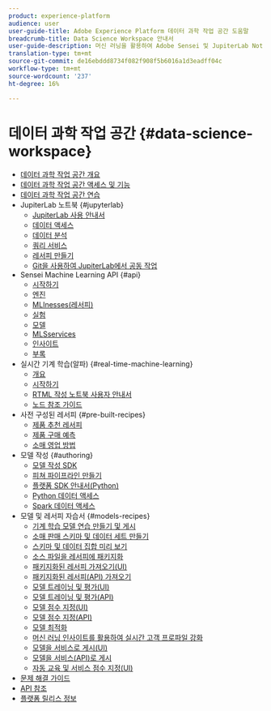 ```yaml
---
product: experience-platform
audience: user
user-guide-title: Adobe Experience Platform 데이터 과학 작업 공간 도움말
breadcrumb-title: Data Science Workspace 안내서
user-guide-description: 머신 러닝을 활용하여 Adobe Sensei 및 JupiterLab Notebook에서 모델과 레시피를 개발, 트레이닝 및 평가할 수 있습니다.
translation-type: tm+mt
source-git-commit: de16ebddd8734f082f908f5b6016a1d3eadff04c
workflow-type: tm+mt
source-wordcount: '237'
ht-degree: 16%

---
```



# 데이터 과학 작업 공간 {#data-science-workspace}

* [데이터 과학 작업 공간 개요](home.md)
* [데이터 과학 작업 공간 액세스 및 기능](access-features-dsw.md)
* [데이터 과학 작업 공간 연습](walkthrough.md)
* JupiterLab 노트북 {#jupyterlab}
   * [JupiterLab 사용 안내서](jupyterlab/overview.md)
   * [데이터 액세스](jupyterlab/access-notebook-data.md)
   * [데이터 분석](jupyterlab/analyze-your-data.md)
   * [쿼리 서비스](jupyterlab/query-service.md)
   * [레서피 만들기](jupyterlab/create-a-recipe.md)
   * [Git을 사용하여 JupiterLab에서 공동 작업](jupyterlab/using-git-for-collaboration.md)
* Sensei Machine Learning API {#api}
   * [시작하기](api/getting-started.md)
   * [엔진](api/engines.md)
   * [MLInesses(레서피)](api/mlinstances.md)
   * [실험](api/experiments.md)
   * [모델](api/models.md)
   * [MLSservices](api/mlservices.md)
   * [인사이트](api/insights.md)
   * [부록](api/appendix.md)
* 실시간 기계 학습(알파) {#real-time-machine-learning}
   * [개요](real-time-machine-learning/home.md)
   * [시작하기](real-time-machine-learning/getting-started.md)
   * [RTML 작성 노트북 사용자 안내서](real-time-machine-learning/rtml-authoring-notebook.md)
   * [노드 참조 가이드](real-time-machine-learning/node-reference.md)
* 사전 구성된 레서피 {#pre-built-recipes}
   * [제품 추천 레서피](pre-built-recipes/product-recommendations.md)
   * [제품 구매 예측](pre-built-recipes/product-purchase-prediction.md)
   * [소매 영업 방법](pre-built-recipes/retail-sales.md)
* 모델 작성 {#authoring}
   * [모델 작성 SDK](authoring/sdk.md)
   * [피쳐 파이프라인 만들기](authoring/feature-pipeline.md)
   * [플랫폼 SDK 안내서(Python)](authoring/platform-sdk.md)
   * [Python 데이터 액세스](authoring/python.md)
   * [Spark 데이터 액세스](authoring/spark.md)
* 모델 및 레서피 자습서 {#models-recipes}
   * [기계 학습 모델 연습 만들기 및 게시](models-recipes/create-publish-model.md)
   * [소매 판매 스키마 및 데이터 세트 만들기](models-recipes/create-retails-sales-dataset.md)
   * [스키마 및 데이터 집합 미리 보기](models-recipes/preview-schema-data.md)
   * [소스 파일을 레서피에 패키지화](models-recipes/package-source-files-recipe.md)
   * [패키지화된 레서피 가져오기(UI)](models-recipes/import-packaged-recipe-ui.md)
   * [패키지화된 레서피(API) 가져오기](models-recipes/import-packaged-recipe-api.md)
   * [모델 트레이닝 및 평가(UI)](models-recipes/train-evaluate-model-ui.md)
   * [모델 트레이닝 및 평가(API)](models-recipes/train-evaluate-model-api.md)
   * [모델 점수 지정(UI)](models-recipes/score-model-ui.md)
   * [모델 점수 지정(API)](models-recipes/score-model-api.md)
   * [모델 최적화](models-recipes/optimize-model.md)
   * [머신 러닝 인사이트를 활용하여 실시간 고객 프로파일 강화](models-recipes/enrich-profile.md)
   * [모델을 서비스로 게시(UI)](models-recipes/publish-model-service-ui.md)
   * [모델을 서비스(API)로 게시](models-recipes/publish-model-service-api.md)
   * [자동 교육 및 서비스 점수 지정(UI)](models-recipes/schedule-models-ui.md)
* [문제 해결 가이드](troubleshooting-guide.md)
* [API 참조](https://www.adobe.io/apis/experienceplatform/home/api-reference.html#!acpdr/swagger-specs/sensei-ml-api.yaml)
* [플랫폼 릴리스 정보](https://www.adobe.com/go/platform-release-notes-en)